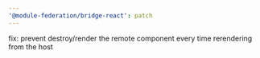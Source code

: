 ```yaml
---
'@module-federation/bridge-react': patch
---
```


fix: prevent destroy/render the remote component every time rerendering from the host
